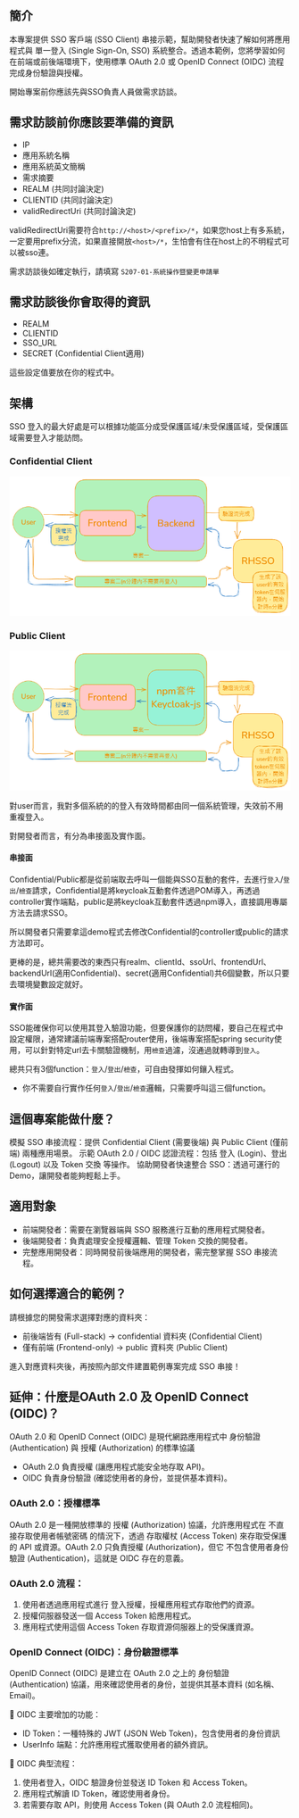 ## 簡介
本專案提供 SSO 客戶端 (SSO Client) 串接示範，幫助開發者快速了解如何將應用程式與 單一登入 (Single Sign-On, SSO) 系統整合。透過本範例，您將學習如何在前端或前後端環境下，使用標準 OAuth 2.0 或 OpenID Connect (OIDC) 流程完成身份驗證與授權。

開始專案前你應該先與SSO負責人員做需求訪談。

## 需求訪談前你應該要準備的資訊
- IP	
- 應用系統名稱
- 應用系統英文簡稱
- 需求摘要
- REALM (共同討論決定)
- CLIENTID (共同討論決定)
- validRedirectUri (共同討論決定)

validRedirectUri需要符合`http://<host>/<prefix>/*`，如果您host上有多系統，一定要用prefix分流，如果直接開放`<host>/*`，生怕會有住在host上的不明程式可以被sso連。

需求訪談後如確定執行，請填寫 `S207-01-系統操作暨變更申請單`

## 需求訪談後你會取得的資訊
- REALM
- CLIENTID
- SSO_URL
- SECRET (Confidential Client適用)

這些設定值要放在你的程式中。

## 架構
SSO 登入的最大好處是可以根據功能區分成受保護區域/未受保護區域，受保護區域需要登入才能訪問。
### Confidential Client
![alt text](struct1.png)

### Public Client
![alt text](struct2.png)

對user而言，我對多個系統的的登入有效時間都由同一個系統管理，失效前不用重複登入。

對開發者而言，有分為串接面及實作面。

#### 串接面
Confidential/Public都是從前端取去呼叫一個能與SSO互動的套件，去進行`登入`/`登出`/`檢查`請求，Confidential是將keycloak互動套件透過POM導入，再透過controller實作端點，public是將keycloak互動套件透過npm導入，直接調用專屬方法去請求SSO。

所以開發者只需要拿這demo程式去修改Confidential的controller或public的請求方法即可。

更棒的是，總共需要改的東西只有realm、clientId、ssoUrl、frontendUrl、backendUrl(適用Confidential)、secret(適用Confidential)共6個變數，所以只要去環境變數設定就好。

#### 實作面
SSO能確保你可以使用其登入驗證功能，但要保護你的訪問權，要自己在程式中設定權限，通常建議前端專案搭配router使用，後端專案搭配spring security使用，可以針對特定url去卡關驗證機制，用`檢查`過濾，沒通過就轉導到`登入`。

總共只有3個function：`登入`/`登出`/`檢查`，可自由發揮如何鑲入程式。

* 你不需要自行實作任何`登入`/`登出`/`檢查`邏輯，只需要呼叫這三個function。

## 這個專案能做什麼？
模擬 SSO 串接流程：提供 Confidential Client (需要後端) 與 Public Client (僅前端) 兩種應用場景。
示範 OAuth 2.0 / OIDC 認證流程：包括 登入 (Login)、登出 (Logout) 以及 Token 交換 等操作。
協助開發者快速整合 SSO：透過可運行的 Demo，讓開發者能夠輕鬆上手。

## 適用對象
- 前端開發者：需要在瀏覽器端與 SSO 服務進行互動的應用程式開發者。
- 後端開發者：負責處理安全授權邏輯、管理 Token 交換的開發者。
- 完整應用開發者：同時開發前後端應用的開發者，需完整掌握 SSO 串接流程。

## 如何選擇適合的範例？
請根據您的開發需求選擇對應的資料夾：
- 前後端皆有 (Full-stack) → confidential 資料夾 (Confidential Client)
- 僅有前端 (Frontend-only) → public 資料夾 (Public Client)

進入對應資料夾後，再按照內部文件建置範例專案完成 SSO 串接！

## 延伸：什麼是OAuth 2.0 及 OpenID Connect (OIDC)？
OAuth 2.0 和 OpenID Connect (OIDC) 是現代網路應用程式中 身份驗證 (Authentication) 與 授權 (Authorization) 的標準協議

* OAuth 2.0 負責授權 (讓應用程式能安全地存取 API)。
* OIDC 負責身份驗證 (確認使用者的身份，並提供基本資料)。

### OAuth 2.0：授權標準
OAuth 2.0 是一種開放標準的 授權 (Authorization) 協議，允許應用程式在 不直接存取使用者帳號密碼 的情況下，透過 存取權杖 (Access Token) 來存取受保護的 API 或資源。OAuth 2.0 只負責授權 (Authorization)，但它 不包含使用者身份驗證 (Authentication)，這就是 OIDC 存在的意義。

### OAuth 2.0 流程：
1. 使用者透過應用程式進行 登入授權，授權應用程式存取他們的資源。
2. 授權伺服器發送一個 Access Token 給應用程式。
3. 應用程式使用這個 Access Token 存取資源伺服器上的受保護資源。

### OpenID Connect (OIDC)：身份驗證標準
OpenID Connect (OIDC) 是建立在 OAuth 2.0 之上的 身份驗證 (Authentication) 協議，用來確認使用者的身份，並提供其基本資料 (如名稱、Email)。

🔹 OIDC 主要增加的功能：
- ID Token：一種特殊的 JWT (JSON Web Token)，包含使用者的身份資訊
- UserInfo 端點：允許應用程式獲取使用者的額外資訊。

🔹 OIDC 典型流程：

1. 使用者登入，OIDC 驗證身份並發送 ID Token 和 Access Token。
2. 應用程式解讀 ID Token，確認使用者身份。
3. 若需要存取 API，則使用 Access Token (與 OAuth 2.0 流程相同)。